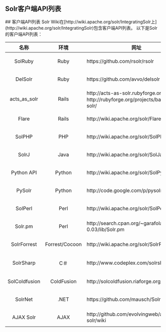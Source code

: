 ## Solr客户端API列表 
<div class="content-intro view-box ">
## 客户端API列表
Solr Wiki在[http://wiki.apache.org/solr/IntegratingSolr上](http://wiki.apache.org/solr/IntegratingSolr)包含客户端API列表。  
以下是Solr的客户端API列表：  
<table class=""><colgroup><col/><col/><col/></colgroup><thead><tr><th style="text-align: center;">名称</th><th style="text-align: center;">环境</th><th style="text-align: center;">网址</th></tr></thead><tbody><tr><td><p style="text-align: center;">SolRuby  
</td><td><p style="text-align: center; "><span style="background-color: transparent;">Ruby</span>  
</td><td>https://github.com/rsolr/rsolr  
</td></tr><tr><td><p style="text-align: center;">DelSolr  
</td><td><p style="text-align: center; ">Ruby  
  
</td><td>https://github.com/avvo/delsolr  
</td></tr><tr><td><p style="text-align: center;">acts_as_solr  
</td><td><p style="text-align: center; ">Rails  
  
</td><td>http://acts-as-solr.rubyforge.org/，http://rubyforge.org/projects/background-solr/  
</td></tr><tr><td><p style="text-align: center; ">Flare  
  
</td><td><p style="text-align: center; ">Rails  
  
</td><td>http://wiki.apache.org/solr/Flare  
</td></tr><tr><td><p style="text-align: center;">SolPHP  
</td><td><p style="text-align: center;">PHP  
</td><td>http://wiki.apache.org/solr/SolPHP  
</td></tr><tr><td><p style="text-align: center;">SolrJ  
</td><td><p style="text-align: center; ">Java  
</td><td>http://wiki.apache.org/solr/SolJava  
</td></tr><tr><td><p style="text-align: center;">Python API  
</td><td><p style="text-align: center; ">Python  
  
</td><td>http://wiki.apache.org/solr/SolPython  
</td></tr><tr><td><p style="text-align: center;">PySolr  
</td><td><p style="text-align: center; ">Python  
  
</td><td>http://code.google.com/p/pysolr/  
</td></tr><tr><td><p style="text-align: center;">SolPerl  
</td><td><p style="text-align: center; ">Perl  
</td><td>http://wiki.apache.org/solr/SolPerl  
</td></tr><tr><td><p style="text-align: center;">Solr.pm  
</td><td><p style="text-align: center; ">Perl  
</td><td>http://search.cpan.org/~garafola/Solr-0.03/lib/Solr.pm  
</td></tr><tr><td><p style="text-align: center;">SolrForrest  
</td><td><p style="text-align: center; ">Forrest/Cocoon  
  
</td><td>http://wiki.apache.org/solr/SolrForrest  
</td></tr><tr><td><p style="text-align: center;">SolrSharp  
</td><td><p style="text-align: center;">C＃  
</td><td>http://www.codeplex.com/solrsharp  
</td></tr><tr><td><p style="text-align: center;">SolColdfusion  
</td><td><p style="text-align: center; ">ColdFusion  
</td><td>http://solcoldfusion.riaforge.org/  
</td></tr><tr><td><p style="text-align: center;">SolrNet  
</td><td><p style="text-align: center; ">.NET  
  
</td><td>https://github.com/mausch/SolrNet  
</td></tr><tr><td><p style="text-align: center;">AJAX Solr  
</td><td><p style="text-align: center;">AJAX  
</td><td>http://github.com/evolvingweb/ajax-solr/wiki  
</td></tr></tbody></table>
